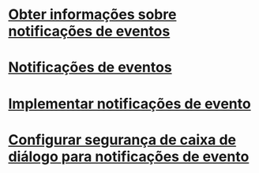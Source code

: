 # [Obter informações sobre notificações de eventos](get-information-about-event-notifications.md)
# [Notificações de eventos](event-notifications.md)
# [Implementar notificações de evento](implement-event-notifications.md)
# [Configurar segurança de caixa de diálogo para notificações de evento](configure-dialog-security-for-event-notifications.md)
